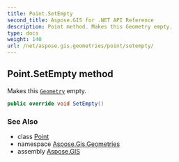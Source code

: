 ```yaml
---
title: Point.SetEmpty
second_title: Aspose.GIS for .NET API Reference
description: Point method. Makes this Geometry empty.
type: docs
weight: 140
url: /net/aspose.gis.geometries/point/setempty/
---
```

## Point.SetEmpty method

Makes this [`Geometry`](../../geometry/) empty.

```csharp
public override void SetEmpty()
```

### See Also

* class [Point](../)
* namespace [Aspose.Gis.Geometries](../../point/)
* assembly [Aspose.GIS](../../../)


